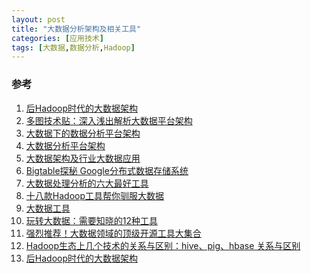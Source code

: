 ```yaml
---
layout: post
title: "大数据分析架构及相关工具"
categories: [应用技术]
tags: [大数据,数据分析,Hadoop]
---
```



### 参考
1. [后Hadoop时代的大数据架构][0]
2. [多图技术贴：深入浅出解析大数据平台架构][11]
3. [大数据下的数据分析平台架构][1]
4. [大数据分析平台架构][2]
5. [大数据架构及行业大数据应用][3]
6. [Bigtable探秘 Google分布式数据存储系统][4]
7. [大数据处理分析的六大最好工具][5]
8. [十八款Hadoop工具帮你驯服大数据][6]
9. [大数据工具][7]
10. [玩转大数据：需要知晓的12种工具][8]
11. [强烈推荐！大数据领域的顶级开源工具大集合][10]
12. [Hadoop生态上几个技术的关系与区别：hive、pig、hbase 关系与区别][9]
13. [后Hadoop时代的大数据架构](http://zhuanlan.zhihu.com/p/19962491)









[0]: http://m.thebigdata.cn/show.aspx?articleid=14072	"后Hadoop时代的大数据架构"
[1]: http://www.programmer.com.cn/7617/	"大数据下的数据分析平台架构"
[2]: http://hijiangtao.github.io/2014/01/17/bigdataplatform/	"大数据分析平台架构"
[3]: http://datalab.int-yt.com/archives/480	"大数据架构及行业大数据应用"
[4]: http://database.51cto.com/art/201007/209107_all.htm	"Bigtable探秘 Google分布式数据存储系统"
[5]: http://www.csdn.net/article/2014-04-11/2819267-Cloud-BigData	"大数据处理分析的六大最好工具"
[6]: http://os.51cto.com/art/201312/422513_all.htm	"十八款Hadoop工具帮你驯服大数据"
[7]: http://www.36dsj.com/archives/tag/%E5%A4%A7%E6%95%B0%E6%8D%AE%E5%B7%A5%E5%85%B7	"大数据工具"
[8]: http://www.thebigdata.cn/JieJueFangAn/6072.html	"玩转大数据：需要知晓的12种工具"
[9]: http://www.linuxidc.com/Linux/2014-03/98978.htm	"Hadoop生态上几个技术的关系与区别：hive、pig、hbase 关系与区别"
[10]: http://www.csdn.net/article/2014-04-15/2819321-bigdata-tools-opensource	"强烈推荐！大数据领域的顶级开源工具大集合"
[11]: http://www.36dsj.com/archives/10223	"多图技术贴：深入浅出解析大数据平台架构"